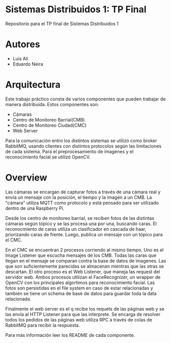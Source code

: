 # Sistemas Distribuidos 1: TP Final

Repositorio para el TP final de Sistemas Distribuidos 1

# Autores
  - Luis Ali
  - Eduardo Neira

# Arquitectura

Este trabajo práctico consta de varios componentes que pueden trabajar de manera distribuida.
Estos componentes son:  
- Cámaras
- Centro de Monitoreo Barrial(CMB)
- Centro de Monitoreo Ciudad(CMC)
- Web Server  


Para la comunicación entro los distintos sistemas se utilizó como broker RabbitMQ, usando clientes con distintos protocolos según las limitaciones de cada sistema. Para el preprocesamiento de imagenes y el reconocimiento facial se utilizó OpenCV. 

# Overview

Las cámaras se encargan de capturar fotos a través de una cámara real y envía un mensaje con la posición, el tiempo y la imagén a un CMB. La "cámara" utiliza MQTT como protocolo y está pensado para ser utilizado dentro de una Raspberry Pi.

Desde los centro de monitoreo barrial, se reciben fotos de las distintas cámaras según tópico y se las procesa una por una, buscando caras. El reconocmiento de caras utiliza un clasificador en cascada de haar, priorizando caras de frente. Luego, publica un mensaje con un tópico para el CMC.  

En el CMC se encuentran 2 procesos corriendo al mismo tiempo. Uno es el Image Listener que escucha mensajes de los CMB. Todas las caras que llegan en el mensaje se comparan contra la base de datos de imagenes. Las que son suficientemente parecidas se almacenan mientras que las otras se descartan. El otro proceso es el Web Listener, que maneja las request del servidor web. Ambos procesos utilizan el FaceRecognizer, un wrapper de OpenCV con los principales algortimos para reconocimiento facial. Las fotos son persistidas en el file system en caso de estar relacionadas y también se tiene un schema de base de datos para guardar toda la data relacionada.  

Finalmente el web server es el q recibe los requets de las páginas web y se las envía al HTTP Listener para que las interprete. Se encarga de resolver todos los pedidos de las páginas web utiliza RPC a través de colas de RabbitMQ para recibir la respuesta.

Para más información leer los README de cada componente.
